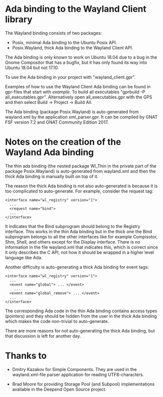 # Ada binding to the Wayland Client library
The Wayland binding consists of two packages:
- Posix, minimal Ada binding to the Ubuntu Posix API.
- Posix.Wayland, thick Ada binding to the Wayland Client API.

The Ada binding is only known to work on Ubuntu 18.04 due to a bug
in the Gnome Compositor that has a bugfix, but it has only found its way
into Ubuntu 18.04 but not 17.10.

To use the Ada binding in your project with "wayland_client.gpr".

Examples of how to use the Wayland Client Ada binding can be found in gpr-files
that start with _example_. To build all executables
"gprbuild -P all_executables.gpr". Alternatively open all_executables.gpr
with the GPS and then select Build -> Project -> Build All.

The Ada binding (package Posix.Wayland) is auto-generated from wayland.xml
by the application xml_parser.gpr. It can be compiled by
GNAT FSF version 7.2 and GNAT Community Edition 2017.



# Notes on the creation of the Wayland Ada binding

The thin ada binding (the nested package Wl_Thin in the private part of
the package Posix.Wayland) is auto-generated from wayland.xml and
then the thick Ada binding is manually built on top of it.

The reason the thick Ada binding is not also auto-generated is because it is
too complicated to auto-generate. For example, consider the request tag:
```
<interface name="wl_registry" version="1">
  ...
  <request name="bind">
  ...
</interface>
```
It indicates that the Bind subprogram should belong to the Registry interface.
This works in the thin Ada binding but in the thick one the Bind subprogram
belongs to all the other interfaces like for example Compisotor, Shm, Shell,
and others except for the Display interface.
There is no information in the file wayland.xml that indicates this, which is
correct since it only describes the C API, not how it should be wrapped
in a higher level language like Ada.

Another difficulty is auto-generating a thick Ada binding for event tags:
```
<interface name="wl_registry" version="1">
  ...
  <event name="global"> ... </event>
    ...
  <event name="global_remove"> ... </event>
  ...
</interface>
```
The corresponding Ada code in the thin Ada binding
contains access types (pointers) and
they should be hidden from the user in the thick Ada binding which makes
the code non-trivial to auto-generate.

There are more reasons for not auto-generating the thick Ada binding, but that
discussion is left for another day.

# Thanks to
- Dmitry Kazakov for Simple Components. They are used in the wayland.xml-file parser application for reading UTF8-characters.

- Brad Moore for providing Storage Pool (and Subpool) implementations available in the Deepend Open Source project.
